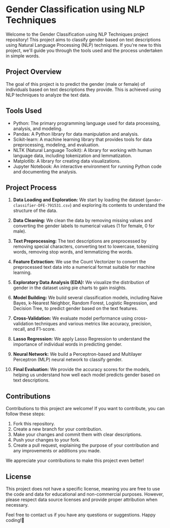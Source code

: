 # Gender Classification using NLP Techniques

Welcome to the Gender Classification using NLP Techniques project repository! This project aims to classify gender based on text descriptions using Natural Language Processing (NLP) techniques. If you're new to this project, we'll guide you through the tools used and the process undertaken in simple words.

## Project Overview

The goal of this project is to predict the gender (male or female) of individuals based on text descriptions they provide. This is achieved using NLP techniques to analyze the text data.

## Tools Used

- Python: The primary programming language used for data processing, analysis, and modeling.
- Pandas: A Python library for data manipulation and analysis.
- Scikit-learn: A machine learning library that provides tools for data preprocessing, modeling, and evaluation.
- NLTK (Natural Language Toolkit): A library for working with human language data, including tokenization and lemmatization.
- Matplotlib: A library for creating data visualizations.
- Jupyter Notebook: An interactive environment for running Python code and documenting the analysis.

## Project Process

1. **Data Loading and Exploration:** We start by loading the dataset (`gender-classifier-DFE-791531.csv`) and exploring its contents to understand the structure of the data.

2. **Data Cleaning:** We clean the data by removing missing values and converting the gender labels to numerical values (1 for female, 0 for male).

3. **Text Preprocessing:** The text descriptions are preprocessed by removing special characters, converting text to lowercase, tokenizing words, removing stop words, and lemmatizing the words.

4. **Feature Extraction:** We use the Count Vectorizer to convert the preprocessed text data into a numerical format suitable for machine learning.

5. **Exploratory Data Analysis (EDA):** We visualize the distribution of gender in the dataset using pie charts to gain insights.

6. **Model Building:** We build several classification models, including Naive Bayes, k-Nearest Neighbor, Random Forest, Logistic Regression, and Decision Tree, to predict gender based on the text features.

7. **Cross-Validation:** We evaluate model performance using cross-validation techniques and various metrics like accuracy, precision, recall, and F1-score.

8. **Lasso Regression:** We apply Lasso Regression to understand the importance of individual words in predicting gender.

9. **Neural Network:** We build a Perceptron-based and Multilayer Perceptron (MLP) neural network to classify gender.

10. **Final Evaluation:** We provide the accuracy scores for the models, helping us understand how well each model predicts gender based on text descriptions.

## Contributions

Contributions to this project are welcome! If you want to contribute, you can follow these steps:

1. Fork this repository.
2. Create a new branch for your contribution.
3. Make your changes and commit them with clear descriptions.
4. Push your changes to your fork.
5. Create a pull request, explaining the purpose of your contribution and any improvements or additions you made.

We appreciate your contributions to make this project even better!

## License

This project does not have a specific license, meaning you are free to use the code and data for educational and non-commercial purposes. However, please respect data source licenses and provide proper attribution when necessary.

Feel free to contact us if you have any questions or suggestions. Happy coding!🙂
